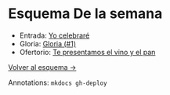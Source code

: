 # Esquema De la semana

- Entrada: [Yo celebraré](entrada/yo_celebrare.md)
- Gloria: [Gloria (#1)](gloria/gloria_1.md)
- Ofertorio: [Te presentamos el vino y el pan](ofertorio/te_presentamos_el_vino_y_el_pan.md)

[Volver al esquema ->](index.md)

Annotations:
`mkdocs gh-deploy`
